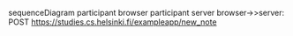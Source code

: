 sequenceDiagram
  participant browser
  participant server
  browser->>server: POST https://studies.cs.helsinki.fi/exampleapp/new_note

